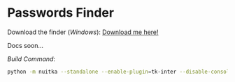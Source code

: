 # Passwords Finder

Download the finder (<i>Windows</i>): <a href="https://github.com/iuritorres/passwords-finder/tree/50bc0706266cc069b123456a06add4cc112e687c/Passwords%20Finder.dist" download>Download me here!</a>

Docs soon...

_Build Command_:
```bash
python -m nuitka --standalone --enable-plugin=tk-inter --disable-console --windows-icon-from-ico=".\icon.ico" '.\Passwords Finder.py'
```